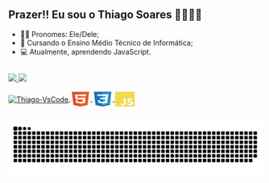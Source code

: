 ## Prazer!! Eu sou o Thiago Soares 👋🏻👦🏻

- 👦🏻 Pronomes: Ele/Dele;
- 🏫 Cursando o Ensino Médio Técnico de Informática;
- 💻 Atualmente, aprendendo JavaScript.

## <div align="center">
  <a href="https://github.com/thiagobapsoares">
  <img height="167em" src="https://github-readme-stats.vercel.app/api?username=thiagobapsoares&show_icons=true&theme=dark&include_all_commits=true&count_private=true"/>
  <img height="167em" src="https://github-readme-stats.vercel.app/api/top-langs/?username=thiagobapsoares&layout=compact&langs_count=7&theme=dark"/>
   </div>

<div style="display: inline_block"><br>
  <img align="center" alt="Thiago-VsCode" height="30" width="40" src="https://cdn.jsdelivr.net/gh/devicons/devicon/icons/vscode/vscode-original.svg">
  <img align="center" alt="Thiago-HTML" height="30" width="40" src="https://raw.githubusercontent.com/devicons/devicon/master/icons/html5/html5-original.svg">
  <img align="center" alt="Thiago-CSS" height="30" width="40" src="https://raw.githubusercontent.com/devicons/devicon/master/icons/css3/css3-original.svg">
  <img align="center" alt="Thiago-Js" height="30" width="40" src="https://raw.githubusercontent.com/devicons/devicon/master/icons/javascript/javascript-plain.svg">
</div>    
          
  ##

<div>

  ![Snake animation](https://github.com/thiagobapsoares/thiagobapsoares/blob/output/github-contribution-grid-snake.svg)

</div>
